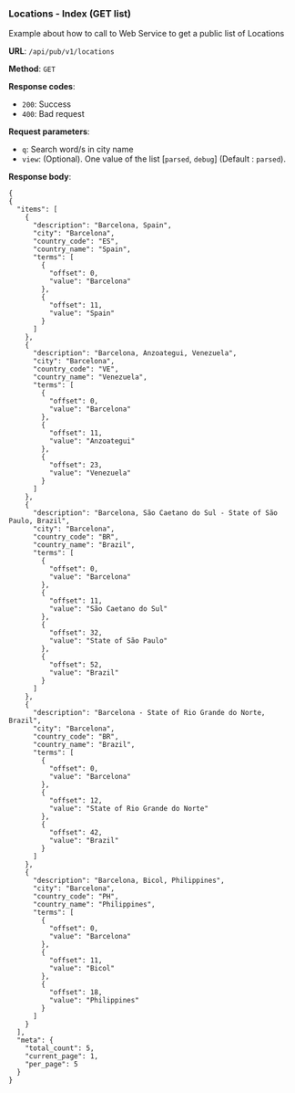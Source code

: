 ### Locations - Index (GET list)

Example about how to call to Web Service to get a public list of 
Locations

**URL**: `/api/pub/v1/locations`

**Method**: `GET`

**Response codes**: 
* `200`: Success
* `400`: Bad request

**Request parameters**:
* `q`: Search word/s in city name
* `view`: (Optional). One value of the list [`parsed`, `debug`] (Default : `parsed`).
  
**Response body**:

```
{
{
  "items": [
    {
      "description": "Barcelona, Spain",
      "city": "Barcelona",
      "country_code": "ES",
      "country_name": "Spain",
      "terms": [
        {
          "offset": 0,
          "value": "Barcelona"
        },
        {
          "offset": 11,
          "value": "Spain"
        }
      ]
    },
    {
      "description": "Barcelona, Anzoategui, Venezuela",
      "city": "Barcelona",
      "country_code": "VE",
      "country_name": "Venezuela",
      "terms": [
        {
          "offset": 0,
          "value": "Barcelona"
        },
        {
          "offset": 11,
          "value": "Anzoategui"
        },
        {
          "offset": 23,
          "value": "Venezuela"
        }
      ]
    },
    {
      "description": "Barcelona, São Caetano do Sul - State of São Paulo, Brazil",
      "city": "Barcelona",
      "country_code": "BR",
      "country_name": "Brazil",
      "terms": [
        {
          "offset": 0,
          "value": "Barcelona"
        },
        {
          "offset": 11,
          "value": "São Caetano do Sul"
        },
        {
          "offset": 32,
          "value": "State of São Paulo"
        },
        {
          "offset": 52,
          "value": "Brazil"
        }
      ]
    },
    {
      "description": "Barcelona - State of Rio Grande do Norte, Brazil",
      "city": "Barcelona",
      "country_code": "BR",
      "country_name": "Brazil",
      "terms": [
        {
          "offset": 0,
          "value": "Barcelona"
        },
        {
          "offset": 12,
          "value": "State of Rio Grande do Norte"
        },
        {
          "offset": 42,
          "value": "Brazil"
        }
      ]
    },
    {
      "description": "Barcelona, Bicol, Philippines",
      "city": "Barcelona",
      "country_code": "PH",
      "country_name": "Philippines",
      "terms": [
        {
          "offset": 0,
          "value": "Barcelona"
        },
        {
          "offset": 11,
          "value": "Bicol"
        },
        {
          "offset": 18,
          "value": "Philippines"
        }
      ]
    }
  ],
  "meta": {
    "total_count": 5,
    "current_page": 1,
    "per_page": 5
  }
}
```